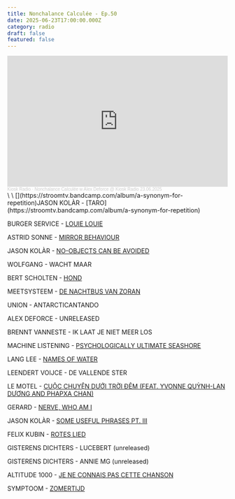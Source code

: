 ```yaml
---
title: Nonchalance Calculée - Ep.50
date: 2025-06-23T17:00:00.000Z
category: radio
draft: false
featured: false
---
```

<iframe width="100%" height="300" scrolling="no" frameborder="no" allow="autoplay" src="https://w.soundcloud.com/player/?url=https%3A//api.soundcloud.com/tracks/2122076046&color=%23384337&auto_play=false&hide_related=false&show_comments=true&show_user=true&show_reposts=false&show_teaser=true&visual=true"></iframe><div style="font-size: 10px; color: #cccccc;line-break: anywhere;word-break: normal;overflow: hidden;white-space: nowrap;text-overflow: ellipsis; font-family: Interstate,Lucida Grande,Lucida Sans Unicode,Lucida Sans,Garuda,Verdana,Tahoma,sans-serif;font-weight: 100;"><a href="https://soundcloud.com/kioskradio" title="Kiosk Radio" target="_blank" style="color: #cccccc; text-decoration: none;">Kiosk Radio</a> · <a href="https://soundcloud.com/kioskradio/nonchalance-calculee-w-alex-deforce-kiosk-radio-23062025" title="Nonchalance Calculée w Alex Deforce @ Kiosk Radio 23.06.2025" target="_blank" style="color: #cccccc; text-decoration: none;">Nonchalance Calculée w Alex Deforce @ Kiosk Radio 23.06.2025</a></div>\
\
[](https://stroomtv.bandcamp.com/album/a-synonym-for-repetition)JASON KOLÀR - [TARO](https://stroomtv.bandcamp.com/album/a-synonym-for-repetition)

BURGER SERVICE - [LOUIE LOUIE](https://dietofwormslabel.bandcamp.com/track/burger-service-louie-louie-2)

ASTRID SONNE - [MIRROR BEHAVIOUR](https://astridsonne.bandcamp.com/track/mirror-behaviour-2)

JASON KOLÀR - [NO-OBJECTS CAN BE AVOIDED](https://stroomtv.bandcamp.com/album/a-synonym-for-repetition)

WOLFGANG - WACHT MAAR

BERT SCHOLTEN - [HOND](https://hetgeneriek.bandcamp.com/track/hond)

MEETSYSTEEM - [DE NACHTBUS VAN ZORAN](https://nousklaer.bandcamp.com/album/gekleed-in-donker-ze-vroegen-niks)

UNION - ANTARCTICANTANDO

ALEX DEFORCE - UNRELEASED

BRENNT VANNESTE - IK LAAT JE NIET MEER LOS

MACHINE LISTENING - [PSYCHOLOGICALLY ULTIMATE SEASHORE](https://futuraresistenza.bandcamp.com/album/environments-12-new-concepts-in-acoustic-enrichment)

LANG LEE - [NAMES OF WATER](https://hetgeneriek.bandcamp.com/album/names-of-water)

LEENDERT VOIJCE - DE VALLENDE STER

LE MOTEL - [CUỘC CHUYỆN DƯỚI TRỜI ĐÊM (FEAT. YVONNE QUỲNH-LAN DƯƠNG AND PHAPXA CHAN)](https://lemotel.bandcamp.com/track/a-conversation-under-the-night-sky-cu-c-chuy-n-d-i-tr-i-m)

GERARD - [NERVE, WHO AM I](https://g3r44rd.bandcamp.com/track/nerve-who-am-i-2)

JASON KOLÀR - [SOME USEFUL PHRASES PT. III](https://stroomtv.bandcamp.com/album/a-synonym-for-repetition)

FELIX KUBIN - [ROTES LIED](https://futuraresistenza.bandcamp.com/track/rotes-lied)

GISTERENS DICHTERS - LUCEBERT (unreleased)

GISTERENS DICHTERS - ANNIE MG (unreleased)

ALTITUDE 1000 - [JE NE CONNAIS PAS CETTE CHANSON](https://cureghem-records.bandcamp.com/track/je-ne-connais-pas-cette-chanson)

SYMPTOOM - [ZOMERTIJD](https://symptoom.bandcamp.com/track/zomertijd)
